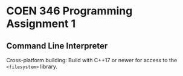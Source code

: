 # COEN 346 Programming Assignment 1

## Command Line Interpreter

Cross-platform building: Build with C++17 or newer for access to the `<filesystem>` library.
